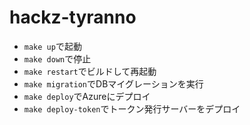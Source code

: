 # hackz-tyranno
- `make up`で起動
- `make down`で停止
- `make restart`でビルドして再起動
- `make migration`でDBマイグレーションを実行
- `make deploy`でAzureにデプロイ
- `make deploy-token`でトークン発行サーバーをデプロイ